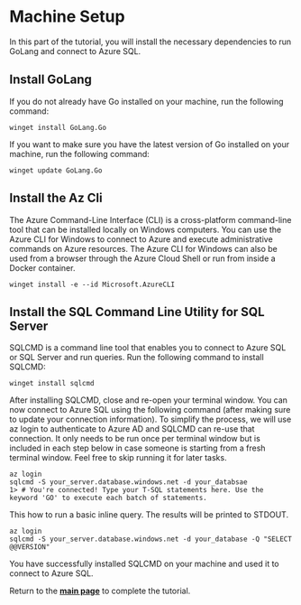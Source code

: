 # Machine Setup 

In this part of the tutorial, you will install the necessary dependencies to run GoLang and connect to Azure SQL.

## Install GoLang

If you do not already have Go installed on your machine, run the following command:

```terminal
winget install GoLang.Go 
```
If you want to make sure you have the latest version of Go installed on your machine, run the following command:

```terminal
winget update GoLang.Go
```

## Install the Az Cli

The Azure Command-Line Interface (CLI) is a cross-platform command-line tool that can be installed locally on Windows computers. You can use the Azure CLI for Windows to connect to Azure and execute administrative commands on Azure resources. The Azure CLI for Windows can also be used from a browser through the Azure Cloud Shell or run from inside a Docker container.

```terminal
winget install -e --id Microsoft.AzureCLI
```

## Install the SQL Command Line Utility for SQL Server

SQLCMD is a command line tool that enables you to connect to Azure SQL or SQL Server and run queries. Run the following command to install SQLCMD:

```terminal
winget install sqlcmd 
```

After installing SQLCMD, close and re-open your terminal window. You can now connect to Azure SQL using the following command (after making sure to update your connection information). To simplify the process, we will use az login to authenticate to Azure AD and SQLCMD can re-use that connection. It only needs to be run once per terminal window but is included in each step below in case someone is starting from a fresh terminal window. Feel free to skip running it for later tasks.

```terminal
az login
sqlcmd -S your_server.database.windows.net -d your_databsae
1> # You're connected! Type your T-SQL statements here. Use the keyword 'GO' to execute each batch of statements.
```

This how to run a basic inline query. The results will be printed to STDOUT.

```terminal
az login
sqlcmd -S your_server.database.windows.net -d your_database -Q "SELECT @@VERSION"
``` 

You have successfully installed SQLCMD on your machine and used it to connect to Azure SQL.


Return to the [**main page**](Readme.md) to complete the tutorial.
